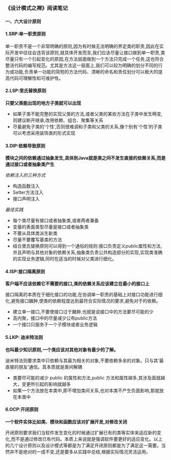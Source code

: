 
### 《设计模式之禅》阅读笔记

#### 一、六大设计原则

#### 1.SRP:单一职责原则

单一职责不是一个非常明确的原则,因为有时候无法明确的界定类的职责,因此在实际开发中往往会违背该原则,就具体开发而言,我们应该尽量让接口做到单一职责,类尽量只有一个引起变化的原因,在方法层面做到一个方法只完成一个任务,这也符合整洁代码的编写规范。尤其是方法这一层面上,我们可以较为明确的划分不同的行为或功能,负责单一功能的简短的方法代码、清晰的命名和责任划分可以极大的提高代码可理解性和可维护性。

#### 2.LSP:里氏替换原则
**只要父类能出现的地方子类就可以出现**

* 如果子类不能完整的实现父类的方法,或者父类的某些方法在子类中发生畸变,则建议断开继承,改用依赖、组合、聚集等关系
* 尽量避免子类的‘个性’,否则很难调和子类和父类的关系,像个别有‘个性’的子类可以考虑采用装饰类的形式实现

#### 3.DIP:依赖导致原则
**模块之间的依赖通过抽象发生,具体到Java就是类之间不发生直接的依赖关系,而是通过接口或者抽象类产生**

*依赖注入的三种方式*

* 构造函数注入
* Setter方法注入
* 接口声明注入

*最佳实践*

* 每个类尽量有接口或者抽象类,或者两者兼备
* 变量的表面类型尽量是接口或者抽象类
* 不要从具体类派生新类
* 尽量不要覆写基类的方法
* 结合里氏替换原则可以得到一个通俗的规则:接口负责定义public属性和方法,并且声明与其他对象的依赖关系,抽象类负责公共构造部分的实现,实现类准确的实现业务逻辑,同时在适当的时候对父类进行细化。

#### 4.ISP:接口隔离原则

**客户端不应该依赖它不需要的接口,类的依赖关系应该建立在最小的接口上**

接口隔离的本质在于细化接口的功能,在协调单一职责的基础上对接口功能进行细化,避免接口臃肿,使类的依赖程度达到最符合实际情况的要求,避免对于的依赖。

* 建立单一接口,不要使接口过于臃肿,也就是说接口中的方法要尽可能的少
* 高内聚，接口中的尽量减少公布public方法
* 一个接口只服务于一个子模块或者业务逻辑

#### 5.LKP: 迪米特法则
**也叫最少知识原则,一个类应该对其他对象有最少的了解。**

迪米特法则要求类中只依赖与其最为相关的对象,不要依赖多余的对象。只与其‘最直接的朋友’通信。其本质就是类间解耦

* 类要尽可能的减少 public 的属性和方法,public 方法和属性越多,其涉及面就越大，变更所引起的影响就越多
* 如果一个方法放在本类中,即不增加类间关系,也对本类不产生负面影响,那就放在本类中

#### 6.OCP:开闭原则
**一个软件实体比如类、模块和函数应该对扩展开发,对修改关闭**

开闭原则要求我们当软件发生变化的时候通过扩展已有的类等实体来适应新的变化,而不是通过修改已有代码。本质上来说就是强调软件要更好的适应变化。以上的几个设计原则以及设计模式等都是为了满足开闭原则都是为了满足这一需要。当然并不是绝对的一成不变,还是要多从实践中总结,根据实际情况灵活运用。
